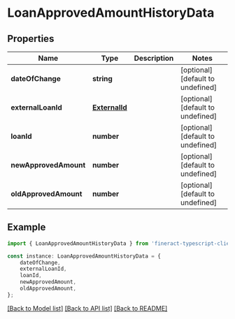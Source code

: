 # LoanApprovedAmountHistoryData


## Properties

Name | Type | Description | Notes
------------ | ------------- | ------------- | -------------
**dateOfChange** | **string** |  | [optional] [default to undefined]
**externalLoanId** | [**ExternalId**](ExternalId.md) |  | [optional] [default to undefined]
**loanId** | **number** |  | [optional] [default to undefined]
**newApprovedAmount** | **number** |  | [optional] [default to undefined]
**oldApprovedAmount** | **number** |  | [optional] [default to undefined]

## Example

```typescript
import { LoanApprovedAmountHistoryData } from 'fineract-typescript-client';

const instance: LoanApprovedAmountHistoryData = {
    dateOfChange,
    externalLoanId,
    loanId,
    newApprovedAmount,
    oldApprovedAmount,
};
```

[[Back to Model list]](../README.md#documentation-for-models) [[Back to API list]](../README.md#documentation-for-api-endpoints) [[Back to README]](../README.md)
